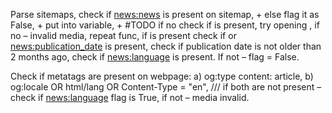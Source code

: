 Parse sitemaps, check if <news:news> is present on sitemap, +
else flag it as False, +
put <loc> into variable, +
#TODO
if no <loc> check if <sitemap> is present,
try opening <sitemap>,
if no <sitemap> – invalid media, 
repeat func,
if <loc> is present check if <lastmod> or <news:publication_date> is present,
check if publication date is not older than 2 months ago,
check if <news:language> is present. If not – flag = False.

Check if metatags are present on webpage:
a) og:type content: article,
b) og:locale OR html/lang OR Content-Type = "en",
/// if both are not present – check if <news:language> flag is True, if not – media invalid.